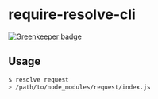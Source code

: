 # require-resolve-cli

[![Greenkeeper badge](https://badges.greenkeeper.io/marcbachmann/require-resolve-cli.svg)](https://greenkeeper.io/)

## Usage
```bash
$ resolve request
> /path/to/node_modules/request/index.js
```

